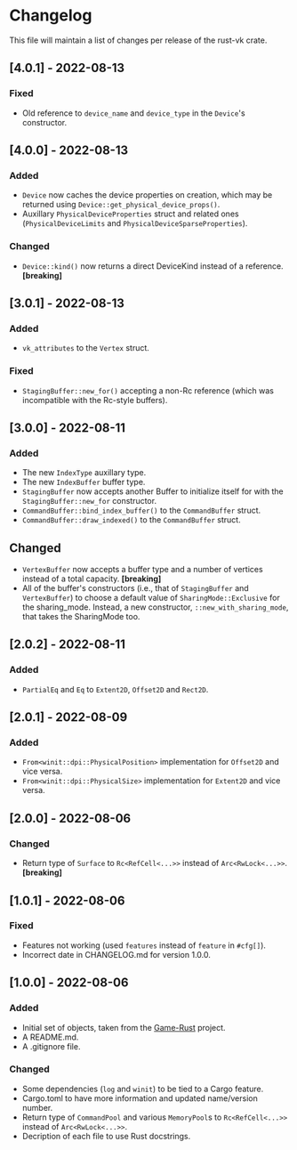 # Changelog
This file will maintain a list of changes per release of the rust-vk crate.


## [4.0.1] - 2022-08-13
### Fixed
- Old reference to `device_name` and `device_type` in the `Device`'s constructor.


## [4.0.0] - 2022-08-13
### Added
- `Device` now caches the device properties on creation, which may be returned using `Device::get_physical_device_props()`.
- Auxillary `PhysicalDeviceProperties` struct and related ones (`PhysicalDeviceLimits` and `PhysicalDeviceSparseProperties`).

### Changed
- `Device::kind()` now returns a direct DeviceKind instead of a reference. **[breaking]**


## [3.0.1] - 2022-08-13
### Added
- `vk_attributes` to the `Vertex` struct.

### Fixed
- `StagingBuffer::new_for()` accepting a non-Rc reference (which was incompatible with the Rc-style buffers).


## [3.0.0] - 2022-08-11
### Added
- The new `IndexType` auxillary type.
- The new `IndexBuffer` buffer type.
- `StagingBuffer` now accepts another Buffer to initialize itself for with the `StagingBuffer::new_for` constructor.
- `CommandBuffer::bind_index_buffer()` to the `CommandBuffer` struct.
- `CommandBuffer::draw_indexed()` to the `CommandBuffer` struct.

## Changed
- `VertexBuffer` now accepts a buffer type and a number of vertices instead of a total capacity. **[breaking]**
- All of the buffer's constructors (i.e., that of `StagingBuffer` and `VertexBuffer`) to choose a default value of `SharingMode::Exclusive` for the sharing_mode. Instead, a new constructor, `::new_with_sharing_mode`, that takes the SharingMode too.


## [2.0.2] - 2022-08-11
### Added
- `PartialEq` and `Eq` to `Extent2D`, `Offset2D` and `Rect2D`.


## [2.0.1] - 2022-08-09
### Added
- `From<winit::dpi::PhysicalPosition>` implementation for `Offset2D` and vice versa.
- `From<winit::dpi::PhysicalSize>` implementation for `Extent2D` and vice versa.


## [2.0.0] - 2022-08-06
### Changed
- Return type of `Surface` to `Rc<RefCell<...>>` instead of `Arc<RwLock<...>>`. **[breaking]**


## [1.0.1] - 2022-08-06
### Fixed
- Features not working (used `features` instead of `feature` in `#cfg[]`).
- Incorrect date in CHANGELOG.md for version 1.0.0.


## [1.0.0] - 2022-08-06
### Added
- Initial set of objects, taken from the [Game-Rust](https://github.com/Lut99/Game-Rust) project.
- A README.md.
- A .gitignore file.

### Changed
- Some dependencies (`log` and `winit`) to be tied to a Cargo feature.
- Cargo.toml to have more information and updated name/version number.
- Return type of `CommandPool` and various `MemoryPool`s to `Rc<RefCell<...>>` instead of `Arc<RwLock<...>>`.
- Decription of each file to use Rust docstrings.
